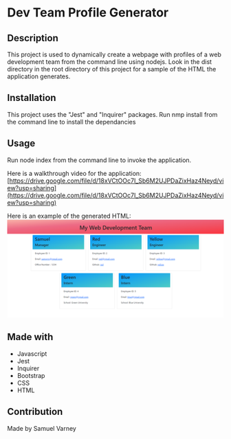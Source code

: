 # Dev Team Profile Generator

## Description
This project is used to dynamically create a webpage with profiles of a web development team from the command line using nodejs. Look in the dist directory in the root directory of this project for a sample of the HTML the application generates.

## Installation
This project uses the "Jest" and "Inquirer" packages. Run nmp install from the command line to install the dependancies

## Usage
Run node index from the command line to invoke the application.

Here is a walkthrough video for the application:
[https://drive.google.com/file/d/18xVCtOOc7I_Sb6M2UJPDaZixHaz4Neyd/view?usp=sharing](https://drive.google.com/file/d/18xVCtOOc7I_Sb6M2UJPDaZixHaz4Neyd/view?usp=sharing)

Here is an example of the generated HTML:
![](./images/generatedhtml.png)

## Made with
* Javascript
* Jest
* Inquirer 
* Bootstrap
* CSS
* HTML

## Contribution
Made by Samuel Varney
